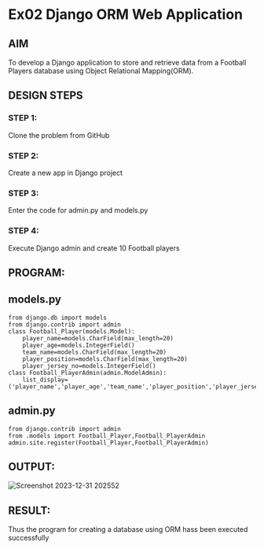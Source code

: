 # Ex02 Django ORM Web Application
## AIM
To develop a Django application to store and retrieve data from a Football Players database using Object Relational Mapping(ORM).
## DESIGN STEPS

### STEP 1:
Clone the problem from GitHub

### STEP 2:
Create a new app in Django project

### STEP 3:
Enter the code for admin.py and models.py

### STEP 4:
Execute Django admin and create 10 Football players

## PROGRAM:
## models.py
```
from django.db import models
from django.contrib import admin
class Football_Player(models.Model):
    player_name=models.CharField(max_length=20)
    player_age=models.IntegerField()
    team_name=models.CharField(max_length=20)
    player_position=models.CharField(max_length=20)
    player_jersey_no=models.IntegerField()
class Football_PlayerAdmin(admin.ModelAdmin):
    list_display=('player_name','player_age','team_name','player_position','player_jersey_no')  
```
## admin.py
```
from django.contrib import admin
from .models import Football_Player,Football_PlayerAdmin
admin.site.register(Football_Player,Football_PlayerAdmin)
```

## OUTPUT:
![Screenshot 2023-12-31 202552](https://github.com/guru14789/ORM/assets/151705853/33550077-8637-412c-b5b8-5080a96600e6)

## RESULT:
Thus the program for creating a database using ORM hass been executed successfully
